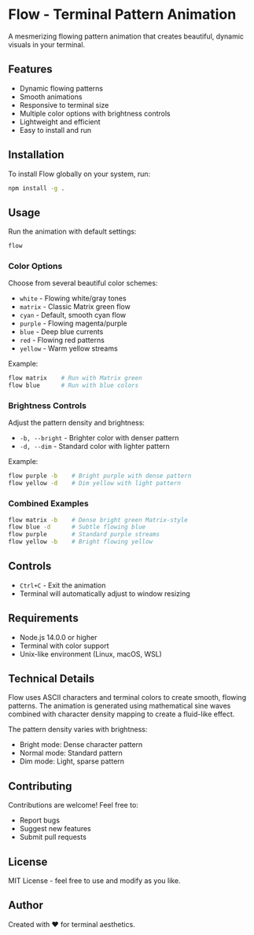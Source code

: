 # Flow - Terminal Pattern Animation

A mesmerizing flowing pattern animation that creates beautiful, dynamic visuals in your terminal.

## Features

- Dynamic flowing patterns
- Smooth animations
- Responsive to terminal size
- Multiple color options with brightness controls
- Lightweight and efficient
- Easy to install and run

## Installation

To install Flow globally on your system, run:

```bash
npm install -g .
```

## Usage

Run the animation with default settings:
```bash
flow
```

### Color Options

Choose from several beautiful color schemes:
- `white` - Flowing white/gray tones
- `matrix` - Classic Matrix green flow
- `cyan` - Default, smooth cyan flow
- `purple` - Flowing magenta/purple
- `blue` - Deep blue currents
- `red` - Flowing red patterns
- `yellow` - Warm yellow streams

Example:
```bash
flow matrix    # Run with Matrix green
flow blue      # Run with blue colors
```

### Brightness Controls

Adjust the pattern density and brightness:
- `-b, --bright` - Brighter color with denser pattern
- `-d, --dim` - Standard color with lighter pattern

Example:
```bash
flow purple -b    # Bright purple with dense pattern
flow yellow -d    # Dim yellow with light pattern
```

### Combined Examples

```bash
flow matrix -b    # Dense bright green Matrix-style
flow blue -d      # Subtle flowing blue
flow purple       # Standard purple streams
flow yellow -b    # Bright flowing yellow
```

## Controls

- `Ctrl+C` - Exit the animation
- Terminal will automatically adjust to window resizing

## Requirements

- Node.js 14.0.0 or higher
- Terminal with color support
- Unix-like environment (Linux, macOS, WSL)

## Technical Details

Flow uses ASCII characters and terminal colors to create smooth, flowing patterns. The animation is generated using mathematical sine waves combined with character density mapping to create a fluid-like effect.

The pattern density varies with brightness:
- Bright mode: Dense character pattern
- Normal mode: Standard pattern
- Dim mode: Light, sparse pattern

## Contributing

Contributions are welcome! Feel free to:
- Report bugs
- Suggest new features
- Submit pull requests

## License

MIT License - feel free to use and modify as you like.

## Author

Created with ❤️ for terminal aesthetics.

